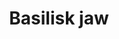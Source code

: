 ---
layout: item
title: Basilisk jaw
item-id: 24268
datatable: true
id: 24268
name: "Basilisk jaw"
members: true
lowalch: 200000
highalch: 300000
examine: "The jaw of a Basilisk Knight."
monsters:
  - id: 9258
    name: "Basilisk Sentinel"
    members: true
    combat_level: 358
    wiki_url: "https://oldschool.runescape.wiki/w/Basilisk_Sentinel"
    drops:
      - quantity: "1"
        rarity: 0.001
        drop_requirements: null
  - id: 9293
    name: "Basilisk Knight"
    members: true
    combat_level: 204
    wiki_url: "https://oldschool.runescape.wiki/w/Basilisk_Knight"
    drops:
      - quantity: "1"
        rarity: 0.0002
        drop_requirements: null
---